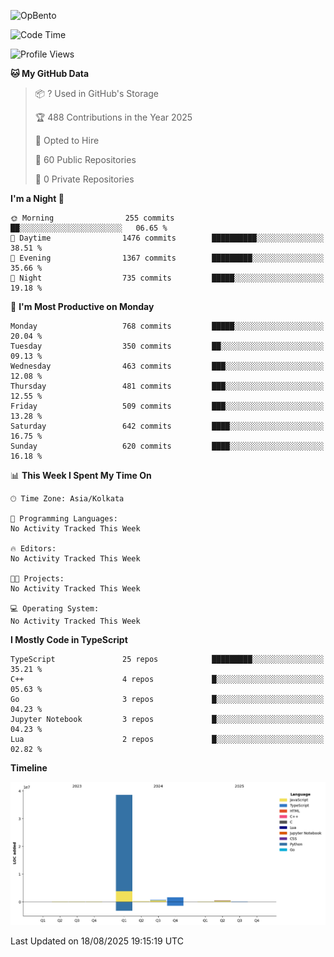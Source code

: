 ![OpBento](https://firebasestorage.googleapis.com/v0/b/smartkaksha-fe32c.appspot.com/o/opbento%2Fparthkapoor-dev3db8f.png?alt=media)

<!--START_SECTION:waka-->
![Code Time](http://img.shields.io/badge/Code%20Time-0%20secs-blue)

![Profile Views](http://img.shields.io/badge/Profile%20Views-0-blue)

**🐱 My GitHub Data** 

> 📦 ? Used in GitHub's Storage 
 > 
> 🏆 488 Contributions in the Year 2025
 > 
> 💼 Opted to Hire
 > 
> 📜 60 Public Repositories 
 > 
> 🔑 0 Private Repositories 
 > 
**I'm a Night 🦉** 

```text
🌞 Morning                255 commits         ██░░░░░░░░░░░░░░░░░░░░░░░   06.65 % 
🌆 Daytime                1476 commits        ██████████░░░░░░░░░░░░░░░   38.51 % 
🌃 Evening                1367 commits        █████████░░░░░░░░░░░░░░░░   35.66 % 
🌙 Night                  735 commits         █████░░░░░░░░░░░░░░░░░░░░   19.18 % 
```
📅 **I'm Most Productive on Monday** 

```text
Monday                   768 commits         █████░░░░░░░░░░░░░░░░░░░░   20.04 % 
Tuesday                  350 commits         ██░░░░░░░░░░░░░░░░░░░░░░░   09.13 % 
Wednesday                463 commits         ███░░░░░░░░░░░░░░░░░░░░░░   12.08 % 
Thursday                 481 commits         ███░░░░░░░░░░░░░░░░░░░░░░   12.55 % 
Friday                   509 commits         ███░░░░░░░░░░░░░░░░░░░░░░   13.28 % 
Saturday                 642 commits         ████░░░░░░░░░░░░░░░░░░░░░   16.75 % 
Sunday                   620 commits         ████░░░░░░░░░░░░░░░░░░░░░   16.18 % 
```


📊 **This Week I Spent My Time On** 

```text
🕑︎ Time Zone: Asia/Kolkata

💬 Programming Languages: 
No Activity Tracked This Week

🔥 Editors: 
No Activity Tracked This Week

🐱‍💻 Projects: 
No Activity Tracked This Week

💻 Operating System: 
No Activity Tracked This Week
```

**I Mostly Code in TypeScript** 

```text
TypeScript               25 repos            █████████░░░░░░░░░░░░░░░░   35.21 % 
C++                      4 repos             █░░░░░░░░░░░░░░░░░░░░░░░░   05.63 % 
Go                       3 repos             █░░░░░░░░░░░░░░░░░░░░░░░░   04.23 % 
Jupyter Notebook         3 repos             █░░░░░░░░░░░░░░░░░░░░░░░░   04.23 % 
Lua                      2 repos             █░░░░░░░░░░░░░░░░░░░░░░░░   02.82 % 
```



**Timeline**

![Lines of Code chart](https://raw.githubusercontent.com/ParthKapoor-dev/ParthKapoor-dev/main/assets/bar_graph.png)


 Last Updated on 18/08/2025 19:15:19 UTC
<!--END_SECTION:waka-->
